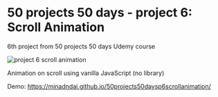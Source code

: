 # 50 projects 50 days - project 6: Scroll Animation

6th project from 50 projects 50 days Udemy course

![project 6 scroll animation](https://user-images.githubusercontent.com/65378477/106992149-e7ce2180-67cb-11eb-90e8-5073e9abaddd.jpg)

Animation on scroll using vanilla JavaScript (no library)

Demo:
https://minadndai.github.io/50projects50daysp6scrollanimation/
